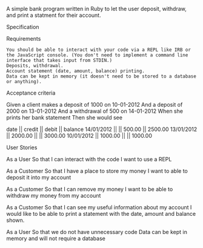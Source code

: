 

A simple bank program written in Ruby to let the user deposit, withdraw, and print a statment for their account.





Specification

Requirements

    You should be able to interact with your code via a REPL like IRB or the JavaScript console. (You don't need to implement a command line interface that takes input from STDIN.)
    Deposits, withdrawal.
    Account statement (date, amount, balance) printing.
    Data can be kept in memory (it doesn't need to be stored to a database or anything).

Acceptance criteria

Given a client makes a deposit of 1000 on 10-01-2012
And a deposit of 2000 on 13-01-2012
And a withdrawal of 500 on 14-01-2012
When she prints her bank statement
Then she would see

date || credit || debit || balance
14/01/2012 || || 500.00 || 2500.00
13/01/2012 || 2000.00 || || 3000.00
10/01/2012 || 1000.00 || || 1000.00  
  




User Stories

As a User 
So that I can interact with the code
I want to use a REPL

As a Customer
So that I have a place to store my money
I want to able to deposit it into my account

As a Customer
So that I can remove my money
I want to be able to withdraw my money from my account

As a Customer
So that I can see my useful information about my account
I would like to be able to print a statement with the date, amount and balance shown.

As a User
So that we do not have unnecessary code
Data can be kept in memory and will not require a database


